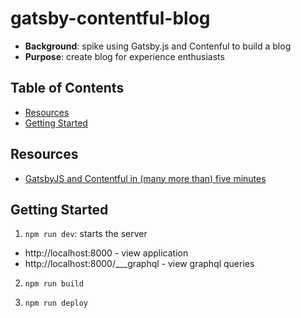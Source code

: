 # gatsby-contentful-blog

- **Background**: spike using Gatsby.js and Contenful to build a blog
- **Purpose**: create blog for experience enthusiasts

## Table of Contents
- [Resources](#resources)
- [Getting Started](#getting-started)

## Resources
- [GatsbyJS and Contentful in (many more than) five minutes](https://www.contentful.com/r/knowledgebase/gatsbyjs-and-contentful-in-five-minutes/)

## Getting Started

1) `npm run dev`: starts the server

- http://localhost:8000 - view application
- http://localhost:8000/___graphql - view graphql queries

2) `npm run build`

3) `npm run deploy`
